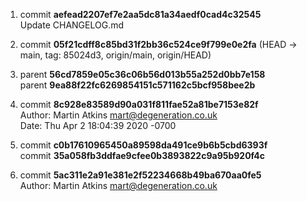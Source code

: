 1. commit **aefead2207ef7e2aa5dc81a34aedf0cad4c32545**  
    Update CHANGELOG.md
    
2. commit **05f21cdff8c85bd31f2bb36c524ce9f799e0e2fa** (HEAD -> main, tag: 85024d3, origin/main, origin/HEAD)

3. parent **56cd7859e05c36c06b56d013b55a252d0bb7e158**  
   parent **9ea88f22fc6269854151c571162c5bcf958bee2b**

4. commit **8c928e83589d90a031f811fae52a81be7153e82f**  
   Author: Martin Atkins <mart@degeneration.co.uk>  
   Date:   Thu Apr 2 18:04:39 2020 -0700

5. commit **c0b17610965450a89598da491ce9b6b5cbd6393f**  
   commit **35a058fb3ddfae9cfee0b3893822c9a95b920f4c**

6. commit **5ac311e2a91e381e2f52234668b49ba670aa0fe5**  
   Author: Martin Atkins <mart@degeneration.co.uk>
